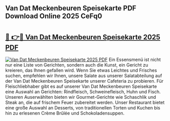 ## Van Dat Meckenbeuren Speisekarte PDF Download Online 2025 CeFq0

# <h2><a href="http://gc5e06j.nevu.top/?p=Van+Dat+Meckenbeuren+Speisekarte">🔗 👉🔴 Van Dat Meckenbeuren Speisekarte 2025 PDF</a></h2>

[![Van Dat Meckenbeuren Speisekarte 2025 PDF](https://i.imgur.com/dBaPXMq.png)](http://gc5e06j.nevu.top/?p=Van+Dat+Meckenbeuren+Speisekarte)
Ein Essensmenü ist nicht nur eine Liste von Gerichten, sondern auch die Kunst, ein Gericht zu kreieren, das Ihnen gefallen wird. Wenn Sie etwas Leichtes und Frisches suchen, empfehlen wir Ihnen, unsere Salate aus unserer Salatabteilung auf der Van Dat Meckenbeuren Speisekarte unserer Cafeteria zu probieren. Für Fleischliebhaber gibt es auf unserer Van Dat Meckenbeuren Speisekarte eine Auswahl an Gerichten: Rindfleisch, Schweinefleisch, Huhn und Fisch. Unseren Auserwählten bieten wir Gourmet-Gerichte wie Schaschlik und Steak an, die auf frischem Feuer zubereitet werden. Unser Restaurant bietet eine große Auswahl an Desserts, von traditionellen Torten und Kuchen bis hin zu erlesenen Crème Brûlée und Schokoladensuppen.

